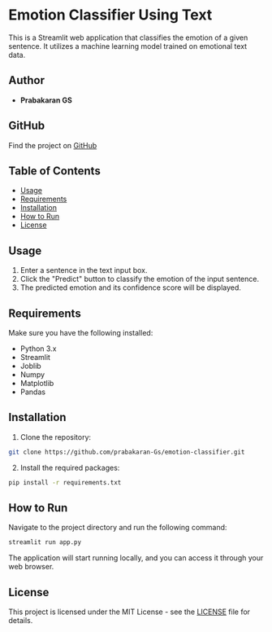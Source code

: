 # Emotion Classifier Using Text

This is a Streamlit web application that classifies the emotion of a given sentence. It utilizes a machine learning model trained on emotional text data.

## Author

- **Prabakaran GS**
  
## GitHub

Find the project on [GitHub](https://github.com/prabakaran-Gs)

## Table of Contents

- [Usage](#usage)
- [Requirements](#requirements)
- [Installation](#installation)
- [How to Run](#how-to-run)
- [License](#license)

## Usage

1. Enter a sentence in the text input box.
2. Click the "Predict" button to classify the emotion of the input sentence.
3. The predicted emotion and its confidence score will be displayed.

## Requirements

Make sure you have the following installed:

- Python 3.x
- Streamlit
- Joblib
- Numpy
- Matplotlib
- Pandas

## Installation

1. Clone the repository:

```bash
git clone https://github.com/prabakaran-Gs/emotion-classifier.git
```

2. Install the required packages:

```bash
pip install -r requirements.txt
```

## How to Run

Navigate to the project directory and run the following command:

```bash
streamlit run app.py
```

The application will start running locally, and you can access it through your web browser.

## License

This project is licensed under the MIT License - see the [LICENSE](LICENSE) file for details.
